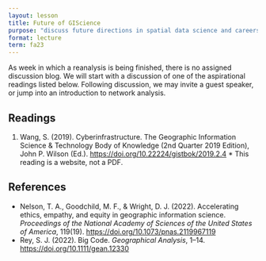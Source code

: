 ```yaml
---
layout: lesson
title: Future of GIScience
purpose: "discuss future directions in spatial data science and careers"
format: lecture
term: fa23
---
```


As week in which a reanalysis is being finished, there is no assigned discussion blog.
We will start with a discussion of one of the aspirational readings listed below.
Following discussion, we may invite a guest speaker, or jump into an introduction to network analysis.

## Readings

1. Wang, S. (2019). Cyberinfrastructure. The Geographic Information Science & Technology Body of Knowledge (2nd Quarter 2019 Edition), John P. Wilson (Ed.). <https://doi.org/10.22224/gistbok/2019.2.4>
\* This reading is a website, not a PDF.

## References

- Nelson, T. A., Goodchild, M. F., & Wright, D. J. (2022). Accelerating ethics, empathy, and equity in geographic information science. *Proceedings of the National Academy of Sciences of the United States of America*, 119(19). https://doi.org/10.1073/pnas.2119967119
- Rey, S. J. (2022). Big Code. *Geographical Analysis*, 1–14. https://doi.org/10.1111/gean.12330
